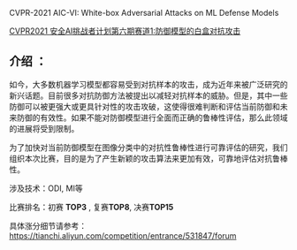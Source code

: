 CVPR-2021 AIC-VI: White-box Adversarial Attacks on ML Defense Models

[CVPR2021 安全AI挑战者计划第六期赛道1:防御模型的白盒对抗攻击](https://tianchi.aliyun.com/competition/entrance/531847/introduction)

## 介绍 ： ##

如今，大多数机器学习模型都容易受到对抗样本的攻击，成为近年来被广泛研究的新兴话题。目前很多对抗防御方法被提出以减轻对抗样本的威胁。但是，其中一些防御可以被更强大或更具针对性的攻击攻破，这使得很难判断和评估当前防御和未来防御的有效性。如果不能对防御模型进行全面而正确的鲁棒性评估，那么此领域的进展将受到限制。

为了加快对当前防御模型在图像分类中的对抗性鲁棒性进行可靠评估的研究，我们组织本次比赛，目的是为了产生新颖的攻击算法来更加有效，可靠地评估对抗鲁棒性。

涉及技术：ODI, MI等

比赛排名：初赛 **TOP3** , 复赛**TOP8**, 决赛**TOP15**

具体涨分细节请参考：https://tianchi.aliyun.com/competition/entrance/531847/forum
